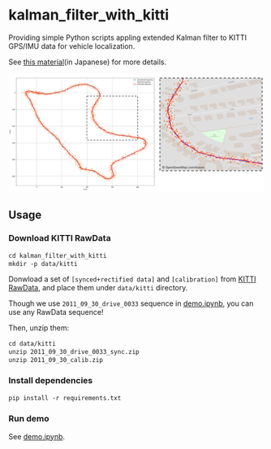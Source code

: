 # kalman_filter_with_kitti

Providing simple Python scripts appling extended Kalman filter 
to KITTI GPS/IMU data for vehicle localization.

See [this material](https://speakerdeck.com/motokimura/shi-jian-karumanhuiruta)(in Japanese) for more details.

![](figs/figure_01.png)

## Usage

### Download KITTI RawData

```
cd kalman_filter_with_kitti
mkdir -p data/kitti
```

Donwload a set of `[synced+rectified data]` and `[calibration]`
from [KITTI RawData](http://www.cvlibs.net/datasets/kitti/raw_data.php),
and place them under `data/kitti` directory.

Though we use `2011_09_30_drive_0033` sequence in [demo.ipynb](demo.ipynb),
you can use any RawData sequence!

Then, unzip them:

```
cd data/kitti
unzip 2011_09_30_drive_0033_sync.zip
unzip 2011_09_30_calib.zip
```

### Install dependencies

```
pip install -r requirements.txt
```

### Run demo

See [demo.ipynb](demo.ipynb).
